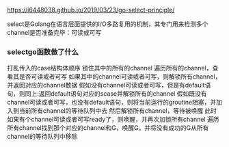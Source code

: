 https://i6448038.github.io/2019/03/23/go-select-principle/

select是Golang在语言层面提供的I/O多路复用的机制，其专门用来检测多个channel是否准备完毕：可读或可写

### selectgo函数做了什么
打乱传入的case结构体顺序
锁住其中的所有的channel
遍历所有的channel，查看其是否可读或者可写
如果其中的channel可读或者可写，则解锁所有channel，并返回对应的channel数据
假如没有channel可读或者可写，但是有default语句，则同上:返回default语句对应的scase并解锁所有的channel
假如既没有channel可读或者可写，也没有default语句，则将当前运行的groutine阻塞，并加入到当前所有channel的等待队列中去
然后解锁所有channel，等待被唤醒
此时如果有个channel可读或者可写ready了，则唤醒，并再次加锁所有channel
遍历所有channel找到那个对应的channel和G，唤醒G，并将没有成功的G从所有channel的等待队列中移除